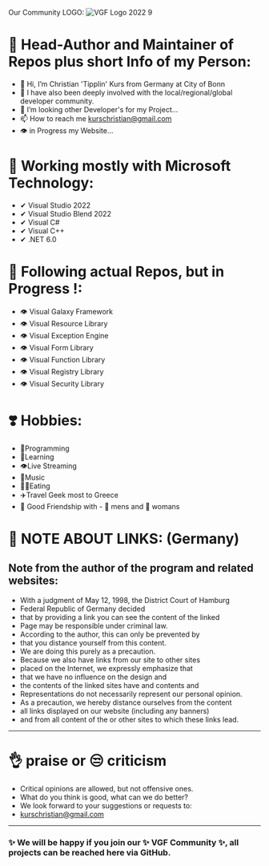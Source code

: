 Our Community LOGO:
![VGF Logo 2022 9](https://user-images.githubusercontent.com/40143278/152175762-3abbf383-da5e-4da9-aa29-51652d93654c.jpg)

# 🧑 Head-Author and Maintainer of Repos plus short Info of my Person:
- 👋 Hi, I’m Christian 'Tipplin' Kurs from Germany at City of Bonn
- 👀 I have also been deeply involved with the local/regional/global developer community.
- 💞️ I’m looking other Developer's for my Project...
- 📫 How to reach me kurschristian@gmail.com
- 👁️ in Progress my Website...

# 🧑 Working mostly with Microsoft Technology:
- ✔ Visual Studio 2022
- ✔ Visual Studio Blend 2022
- ✔ Visual C#
- ✔ Visual C++
- ✔ .NET 6.0
# 🧑 Following actual Repos, but in Progress !:
- 👁️ Visual Galaxy Framework
- 👁️ Visual Resource Library
- 👁️ Visual Exception Engine
- 👁️ Visual Form Library
- 👁️ Visual Function Library
- 👁️ Visual Registry Library
- 👁️ Visual Security Library
# ❣️ Hobbies: 
- 🧑Programming
- 🧓Learning 
- 👁️Live Streaming
- 📯Music
- 🍔🌭Eating 
- ✈️Travel Geek most to Greece
- 🧑 Good Friendship with - 👨 mens and 👧 womans
# 🧑 NOTE ABOUT LINKS: (Germany)
## Note from the author of the program and related websites:
- With a judgment of May 12, 1998, the District Court of Hamburg
- Federal Republic of Germany decided
- that by providing a link you can see the content of the linked
- Page may be responsible under criminal law.
- According to the author, this can only be prevented by
- that you distance yourself from this content.
- We are doing this purely as a precaution.
- Because we also have links from our site to other sites
- placed on the Internet, we expressly emphasize that
- that we have no influence on the design and
- the contents of the linked sites have and contents and
- Representations do not necessarily represent our personal opinion.
- As a precaution, we hereby distance ourselves from the content
- all links displayed on our website (including any banners)
- and from all content of the or other sites to which these links lead.
----
# 👌 praise or 😒 criticism
- Critical opinions are allowed, but not offensive ones.
- What do you think is good, what can we do better?
- We look forward to your suggestions or requests to:
- kurschristian@gmail.com
----
### ✨ We will be happy if you join our ✨ VGF Community ✨, all projects can be reached here via GitHub.
<!---
Tipplin/Tipplin is a ✨ special ✨ repository because its `README.md` (this file) appears on your GitHub profile.
You can click the Preview link to take a look at your changes.
--->
